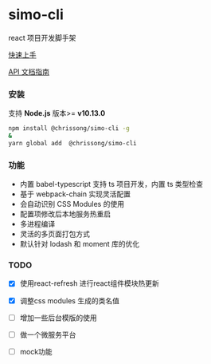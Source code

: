 # simo-cli

react 项目开发脚手架

[快速上手](./docs/guide.md)

[API 文档指南](./docs/config.md) 
### 安装

支持 **Node.js** 版本>= **v10.13.0**

```sh
npm install @chrissong/simo-cli -g
&
yarn global add  @chrissong/simo-cli
```

### 功能

- 内置 babel-typescript 支持 ts 项目开发，内置 ts 类型检查
- 基于 webpack-chain 实现灵活配置
- 会自动识别 CSS Modules 的使用
- 配置项修改后本地服务热重启
- 多进程编译
- 灵活的多页面打包方式
- 默认针对 lodash 和 moment 库的优化

### TODO
- [x] 使用react-refresh 进行react组件模块热更新
- [x] 调整css modules 生成的类名值
- [ ] 增加一些后台模版的使用
- [ ] 做一个微服务平台  
- [ ] mock功能


